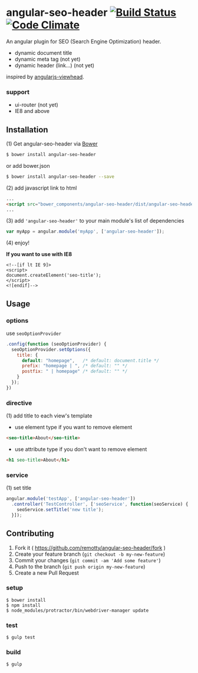 # angular-seo-header [![Build Status](https://travis-ci.org/remotty/angular-seo-header.svg?branch=master)](https://travis-ci.org/remotty/angular-seo-header) [![Code Climate](https://codeclimate.com/github/remotty/angular-seo-header/badges/gpa.svg)](https://codeclimate.com/github/remotty/angular-seo-header)

An angular plugin for SEO (Search Engine Optimization) header.

- dynamic document title
- dynamic meta tag (not yet)
- dynamic header (link...) (not yet)

inspired by [angularjs-viewhead](https://github.com/apparentlymart/angularjs-viewhead).

### support

- ui-router (not yet)
- IE8 and above

## Installation

(1) Get angular-seo-header via [Bower](http://bower.io/)

```sh
$ bower install angular-seo-header
```
or add bower.json
```sh
$ bower install angular-seo-header --save
```

(2) add javascript link to html

```html
...
<script src="bower_components/angular-seo-header/dist/angular-seo-header.min.js"></script>
...
```

(3) add `'angular-seo-header'` to your main module's list of dependencies

```javascript
var myApp = angular.module('myApp', ['angular-seo-header']);
```

(4) enjoy!

**If you want to use with IE8**
```
<!--[if lt IE 9]>
<script>
document.createElement('seo-title');
</script>
<![endif]-->
```

## Usage

### options

use `seoOptionProvider`

```js
.config(function (seoOptionProvider) {
  seoOptionProvider.setOptions({
    title: {
      default: "homepage",   /* default: document.title */
      prefix: "homepage | ", /* default: "" */
      postfix: " | homepage" /* default: "" */
    }
  });
})
```

### directive

(1) add title to each view's template

- use element type if you want to remove element

```html
<seo-title>About</seo-title>
```

- use attribute type if you don't want to remove element

```html
<h1 seo-title>About</h1>
```

### service

(1) set title

```js
angular.module('testApp', ['angular-seo-header'])
  .controller('TestController', ['seoService', function(seoService) {
    seoService.setTitle('new title');
  }]);
```


## Contributing

1. Fork it ( https://github.com/remotty/angular-seo-header/fork )
2. Create your feature branch (`git checkout -b my-new-feature`)
3. Commit your changes (`git commit -am 'Add some feature'`)
4. Push to the branch (`git push origin my-new-feature`)
5. Create a new Pull Request

### setup

```
$ bower install
$ npm install
$ node_modules/protractor/bin/webdriver-manager update
```

### test

```
$ gulp test
```

### build

```
$ gulp
```
